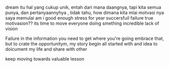 dream itu hal yang cukup unik, entah dari mana daangnya, tapi kita semua punya, dan pertanyaannyhya , tidak tahu, how 
dimana kita mlai
motvasi nya saya memulai 
am i good enough
stress for year
succersfuil
failure
true motivasion??
its time to move 
everyone doing smething incredible
lack of vision

Failure
in the information you need
 to get where you're going
embrace that, but to crate the opportunitym, my story begin all started with and idea to doicument my life and share with other 

keep moving towards
valuable lesson